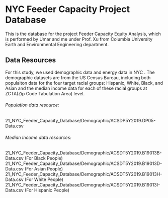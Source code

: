 # NYC Feeder Capacity Project Database

This is the database for the project Feeder Capacity Equity Analysis, which is performed by Umar and me under Prof. Xu from Columbia University Earth and Environmental Engineering department.

## Data Resources
For this study, we used demographic data and energy data in NYC . The demographic datasets are from the US Census Bureau, including both populaiton data for the four target racial groups: Hispanic, White, Black, and Asian and the median income data for each of these racial groups at ZCTA(Zip Code Tabulation Area) level. 

###### Population data resource:     
21_NYC_Feeder_Capacity_Database/Demographic/ACSDP5Y2019.DP05-Data.csv
###### Median Income data resources:
21_NYC_Feeder_Capacity_Database/Demographic/ACSDT5Y2019.B19013B-Data.csv (For Black People)         
21_NYC_Feeder_Capacity_Database/Demographic/ACSDT5Y2019.B19013D-Data.csv (For Asian People)
21_NYC_Feeder_Capacity_Database/Demographic/ACSDT5Y2019.B19013H-Data.csv (For White People)
21_NYC_Feeder_Capacity_Database/Demographic/ACSDT5Y2019.B19013I-Data.csv (For Hispanic People)                              
                              
